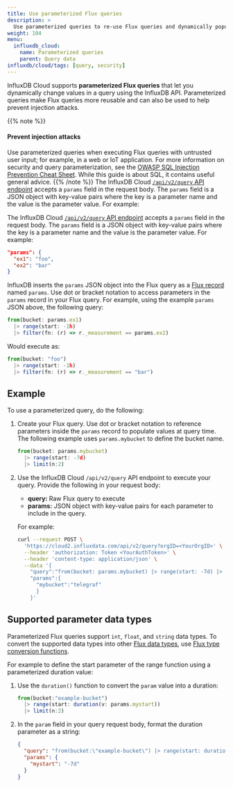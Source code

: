 ```yaml
---
title: Use parameterized Flux queries
description: >
  Use parameterized queries to re-use Flux queries and dynamically populate variables and prevent injection attacks.
weight: 104
menu:
  influxdb_cloud:
    name: Parameterized queries
    parent: Query data
influxdb/cloud/tags: [query, security]
---
```


InfluxDB Cloud supports **parameterized Flux queries** that let you dynamically change values in a query using the InfluxDB API.
Parameterized queries make Flux queries more reusable and can also be used to help prevent injection attacks.

{{% note %}}
#### Prevent injection attacks
Use parameterized queries when executing Flux queries with untrusted user input;
for example, in a web or IoT application.
For more information on security and query parameterization,
see the [OWASP SQL Injection Prevention Cheat Sheet][].
While this guide is about SQL, it contains useful general advice.
{{% /note %}}
The InfluxDB Cloud [`/api/v2/query` API endpoint](/influxdb/cloud/api/#operation/PostQuery)
accepts a `params` field in the request body.
The `params` field is a JSON object with key-value pairs where the key is a parameter name and the value is the parameter value. For example:

The InfluxDB Cloud [`/api/v2/query` API endpoint](/influxdb/cloud/api/#operation/PostQuery)
accepts a `params` field in the request body.
The `params` field is a JSON object with key-value pairs where the key is a
parameter name and the value is the parameter value. For example:

```json
"params": {
  "ex1": "foo",
  "ex2": "bar" 
}
```

InfluxDB inserts the `params` JSON object into the Flux query as a
[Flux record](/influxdb/cloud/query-data/get-started/syntax-basics/#records) named `params`.
Use dot or bracket notation to access parameters in the `params` record in your Flux query.
For example, using the example `params` JSON above, the following query:

```js
from(bucket: params.ex1)
  |> range(start: -1h)
  |> filter(fn: (r) => r._measurement == params.ex2)
```

Would execute as:

```js
from(bucket: "foo")
  |> range(start: -1h)
  |> filter(fn: (r) => r._measurement == "bar")
```
## Example

To use a parameterized query, do the following:

1. Create your Flux query.
   Use dot or bracket notation to reference parameters inside the `params`
   record to populate values at query time.
   The following example uses `params.mybucket` to define the bucket name.

    ```js
    from(bucket: params.mybucket)
      |> range(start: -7d)
      |> limit(n:2)
    ```
2. Use the InfluxDB Cloud `/api/v2/query` API endpoint to execute your query.
   Provide the following in your request body:
   
    - **query:** Raw Flux query to execute
    - **params:** JSON object with key-value pairs for each parameter to include in the query.
   
    For example:
   
    ```sh
    curl --request POST \
      'https://cloud2.influxdata.com/api/v2/query?orgID=<YourOrgID>' \
      --header 'authorization: Token <YourAuthToken>' \
      --header 'content-type: application/json' \
      --data '{
        "query":"from(bucket: params.mybucket) |> range(start: -7d) |> limit(n:2)",
        "params":{
          "mybucket":"telegraf"
          }
        }'
    ```

## Supported parameter data types

Parameterized Flux queries support `int`, `float`, and `string` data types.
To convert the supported data types into other [Flux data types](/influxdb/cloud/reference/flux/language/types/#basic-types),
use [Flux type conversion functions](/influxdb/cloud/reference/flux/stdlib/built-in/transformations/type-conversions/).

For example to define the start parameter of the range function using a parameterized duration value:

1. Use the `duration()` function to convert the `param` value into a duration:
    
    ```js
    from(bucket:"example-bucket")
      |> range(start: duration(v: params.mystart))
      |> limit(n:2)
    ```

2. In the `param` field in your query request body, format the duration parameter as a string:

    ```json
    {
      "query": "from(bucket:\"example-bucket\") |> range(start: duration(v : params.mystart)) |> limit(n:2)",
      "params": {
        "mystart": "-7d"
      }
    }
    ```

[OWASP SQL Injection Prevention Cheat Sheet]: https://cheatsheetseries.owasp.org/cheatsheets/SQL_Injection_Prevention_Cheat_Sheet.html#defense-option-1-prepared-statements-with-parameterized-queries
